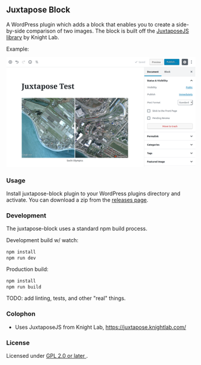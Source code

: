 
## Juxtapose Block

A WordPress plugin which adds a block that enables you to create a side-by-side comparison of two images.
The block is built off the [JuxtaposeJS library](https://juxtapose.knightlab.com/) by Knight Lab.

Example:

![Screenshot](screenshot.png)

### Usage

Install juxtapose-block plugin to your WordPress plugins directory and activate. You can download a zip from the [releases page](https://github.com/mkaz/juxtapose-block/releases).


### Development

The juxtapose-block uses a standard npm build process.

Development build w/ watch:
```
npm install
npm run dev
```

Production build:
```
npm install
npm run build
```

TODO: add linting, tests, and other "real" things.

### Colophon

- Uses JuxtaposeJS from Knight Lab, https://juxtapose.knightlab.com/


### License

Licensed under <a href="https://opensource.org/licenses/GPL-2.0"> GPL 2.0 or later </a>.

